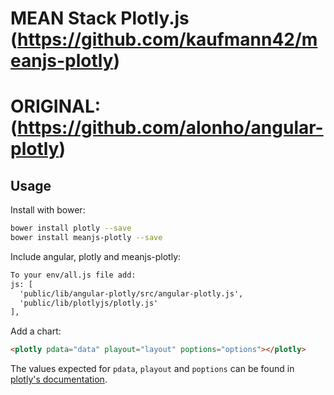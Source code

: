 # MEAN Stack Plotly.js (https://github.com/kaufmann42/meanjs-plotly) 
# ORIGINAL: (https://github.com/alonho/angular-plotly)

## Usage

Install with bower:

```bash
bower install plotly --save
bower install meanjs-plotly --save
```

Include angular, plotly and meanjs-plotly:

```html
To your env/all.js file add:
js: [
  'public/lib/angular-plotly/src/angular-plotly.js',
  'public/lib/plotlyjs/plotly.js'
],
```

Add a chart:

```html
<plotly pdata="data" playout="layout" poptions="options"></plotly>
```

The values expected for `pdata`, `playout` and `poptions` can be found in [plotly's documentation](https://plot.ly/javascript/).

